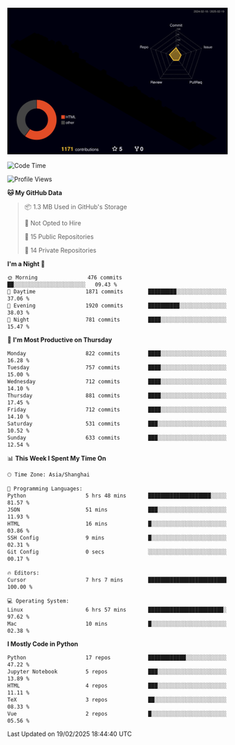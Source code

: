 <!--![](https://raw.githubusercontent.com/BorisYang326/BorisYang326/output/github-contribution-grid-snake-dark.svg) -->
![](./profile-3d-contrib/profile-night-rainbow.svg)
<!--START_SECTION:waka-->
![Code Time](http://img.shields.io/badge/Code%20Time-779%20hrs%2012%20mins-blue)

![Profile Views](http://img.shields.io/badge/Profile%20Views-2-blue)

**🐱 My GitHub Data** 

> 📦 1.3 MB Used in GitHub's Storage 
 > 
> 🚫 Not Opted to Hire
 > 
> 📜 15 Public Repositories 
 > 
> 🔑 14 Private Repositories 
 > 
**I'm a Night 🦉** 

```text
🌞 Morning                476 commits         ██░░░░░░░░░░░░░░░░░░░░░░░   09.43 % 
🌆 Daytime                1871 commits        █████████░░░░░░░░░░░░░░░░   37.06 % 
🌃 Evening                1920 commits        ██████████░░░░░░░░░░░░░░░   38.03 % 
🌙 Night                  781 commits         ████░░░░░░░░░░░░░░░░░░░░░   15.47 % 
```
📅 **I'm Most Productive on Thursday** 

```text
Monday                   822 commits         ████░░░░░░░░░░░░░░░░░░░░░   16.28 % 
Tuesday                  757 commits         ████░░░░░░░░░░░░░░░░░░░░░   15.00 % 
Wednesday                712 commits         ████░░░░░░░░░░░░░░░░░░░░░   14.10 % 
Thursday                 881 commits         ████░░░░░░░░░░░░░░░░░░░░░   17.45 % 
Friday                   712 commits         ████░░░░░░░░░░░░░░░░░░░░░   14.10 % 
Saturday                 531 commits         ███░░░░░░░░░░░░░░░░░░░░░░   10.52 % 
Sunday                   633 commits         ███░░░░░░░░░░░░░░░░░░░░░░   12.54 % 
```


📊 **This Week I Spent My Time On** 

```text
🕑︎ Time Zone: Asia/Shanghai

💬 Programming Languages: 
Python                   5 hrs 48 mins       ████████████████████░░░░░   81.57 % 
JSON                     51 mins             ███░░░░░░░░░░░░░░░░░░░░░░   11.93 % 
HTML                     16 mins             █░░░░░░░░░░░░░░░░░░░░░░░░   03.86 % 
SSH Config               9 mins              █░░░░░░░░░░░░░░░░░░░░░░░░   02.31 % 
Git Config               0 secs              ░░░░░░░░░░░░░░░░░░░░░░░░░   00.17 % 

🔥 Editors: 
Cursor                   7 hrs 7 mins        █████████████████████████   100.00 % 

💻 Operating System: 
Linux                    6 hrs 57 mins       ████████████████████████░   97.62 % 
Mac                      10 mins             █░░░░░░░░░░░░░░░░░░░░░░░░   02.38 % 
```

**I Mostly Code in Python** 

```text
Python                   17 repos            ████████████░░░░░░░░░░░░░   47.22 % 
Jupyter Notebook         5 repos             ███░░░░░░░░░░░░░░░░░░░░░░   13.89 % 
HTML                     4 repos             ███░░░░░░░░░░░░░░░░░░░░░░   11.11 % 
TeX                      3 repos             ██░░░░░░░░░░░░░░░░░░░░░░░   08.33 % 
Vue                      2 repos             █░░░░░░░░░░░░░░░░░░░░░░░░   05.56 % 
```




 Last Updated on 19/02/2025 18:44:40 UTC
<!--END_SECTION:waka-->
